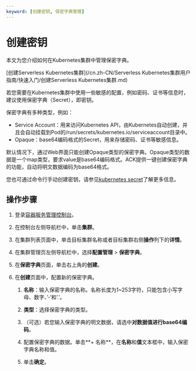```yaml
---
keyword: [创建密钥, 保密字典管理]
---
```


# 创建密钥

本文为您介绍如何在Kubernetes集群中管理保密字典。

[创建Serverless Kubernetes集群](/cn.zh-CN/Serverless Kubernetes集群用户指南/快速入门/创建Serverless Kubernetes集群.md)

若您需要在Kubernetes集群中使用一些敏感的配置，例如密码、证书等信息时，建议使用保密字典（Secret），即密钥。

保密字典有多种类型，例如：

-   Service Account：用来访问Kubernetes API，由Kubernetes自动创建，并且会自动挂载到Pod的/run/secrets/kubernetes.io/serviceaccount目录中。
-   Opaque：base64编码格式的Secret，用来存储密码、证书等敏感信息。

默认情况下，通过Web界面只能创建Opaque类型的保密字典。Opaque类型的数据是一个map类型，要求value是base64编码格式。ACK提供一键创建保密字典的功能，自动将明文数据编码为base64格式。

您也可通过命令行手动创建密钥，请参见[kubernetes secret](https://kubernetes.io/docs/concepts/configuration/secret/)了解更多信息。

## 操作步骤

1.  登录[容器服务管理控制台](https://cs.console.aliyun.com)。

2.  在控制台左侧导航栏中，单击**集群**。

3.  在集群列表页面中，单击目标集群名称或者目标集群右侧**操作**列下的**详情**。

4.  在集群管理页左侧导航栏中，选择**配置管理** \> **保密字典**。

5.  在**保密字典**页面，单击右上角的**创建**。

6.  在**创建**页面中，配置新的保密字典。

    1.  **名称**：输入保密字典的名称。名称长度为1~253字符，只能包含小写字母、数字、’-‘和’.’。

    2.  **类型**：选择保密字典的类型。

    3.  （可选）若您输入保密字典的明文数据，请选中**对数据值进行base64编码**。

    4.  配置保密字典的数据。单击**+ 名称**，在**名称**和**值**文本框中，输入保密字典名称和值。

    5.  单击**确定**。


